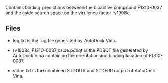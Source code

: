 Contains binding predictions between the bioactive compound F1310-0037 and the cside search space on the virulence factor rv1908c.

## Files

- log.txt is the log file generated by AutoDock Vina.

- rv1908c_F1310-0037_cside.pdbqt is the PDBQT file generated by AutoDock Vina containing the orientation and binding location of F1310-0037.

- stdoe.txt is the combined STDOUT and STDERR output of AutoDock Vina.

